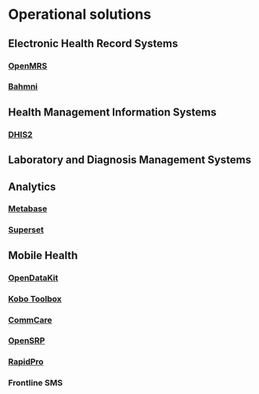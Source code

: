 # Operational solutions

## Electronic Health Record Systems

### [OpenMRS](https://openmrs.org/) <Badges user="openmrs" repo="openmrs-core"/>

### [Bahmni](https://www.bahmni.org/) <Badges user="Bahmni" repo="bahmni-core"/>

## Health Management Information Systems

### [DHIS2](https://www.dhis2.org/) <Badges user="dhis2" repo="dhis2-core"/>

## Laboratory and Diagnosis Management Systems

## Analytics

### [Metabase](https://www.metabase.com/) <Badges user="metabase" repo="metabase"/>

### [Superset](https://superset.incubator.apache.org/) <Badges user="apache" repo="incubator-superset"/>

## Mobile Health

### [OpenDataKit](https://opendatakit.org/) <Badges user="opendatakit" repo="collect"/>

### [Kobo Toolbox](https://www.kobotoolbox.org/) <Badges user="kobotoolbox" repo="kpi"/>

### [CommCare](https://www.dimagi.com/commcare/) <Badges user="dimagi" repo="commcare-hq"/>

### [OpenSRP](http://smartregister.org/) <Badges user="OpenSRP" repo="opensrp-client-core"/>

### [RapidPro](https://rapidpro.io/) <Badges user="rapidpro" repo="rapidpro"/>

### Frontline SMS
